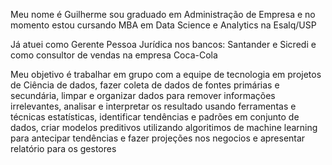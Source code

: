 Meu nome é Guilherme sou graduado em Administração de Empresa e no momento estou cursando MBA em Data Science e Analytics na Esalq/USP

Já atuei como Gerente Pessoa Jurídica nos bancos: Santander e Sicredi e como consultor de vendas na empresa Coca-Cola

Meu objetivo é trabalhar em grupo com a equipe de tecnologia em projetos de Ciência de dados, fazer coleta de dados de fontes primárias e secundária, limpar e organizar dados para remover informações irrelevantes, analisar e interpretar os resultado usando ferramentas e técnicas estatísticas, identificar tendências e padrões em conjunto de dados, criar modelos preditivos utilizando algoritimos de machine learning para antecipar tendências e fazer projeções nos negocios e apresentar relatório para os gestores
